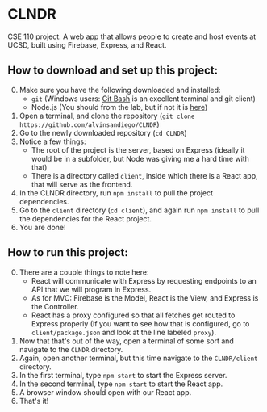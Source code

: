 # CLNDR
CSE 110 project. A web app that allows people to create and host events at UCSD, built using Firebase, Express, and React.

## How to download and set up this project:
0. Make sure you have the following downloaded and installed:
    * `git` (Windows users: [Git Bash](https://git-scm.com/download/win) is an excellent terminal and git client)
    * Node.js (You should from the lab, but if not it is [here](https://nodejs.org/en/))
0. Open a terminal, and clone the repository (`git clone https://github.com/alvinsandiego/CLNDR`)
0. Go to the newly downloaded repository (`cd CLNDR`)
0. Notice a few things:
    * The root of the project is the server, based on Express (ideally it would be in a subfolder, but Node was giving me a hard time with that)
    * There is a directory called `client`, inside which there is a React app, that will serve as the frontend.
0. In the CLNDR directory, run `npm install` to pull the project dependencies.
0. Go to the `client` directory (`cd client`), and again run `npm install` to pull the dependencies for the React project.
0. You are done!

## How to run this project:
0. There are a couple things to note here:
   * React will communicate with Express by requesting endpoints to an API that we will program in Express.
   * As for MVC: Firebase is the Model, React is the View, and Express is the Controller.
   * React has a proxy configured so that all fetches get routed to Express properly (If you want to see how that is configured, go to `client/package.json` and look at the line labeled `proxy`).
0. Now that that's out of the way, open a terminal of some sort and navigate to the `CLNDR` directory.
0. Again, open another terminal, but this time navigate to the `CLNDR/client` directory.
0. In the first terminal, type `npm start` to start the Express server.
0. In the second terminal, type `npm start` to start the React app.
0. A browser window should open with our React app.
0. That's it!
